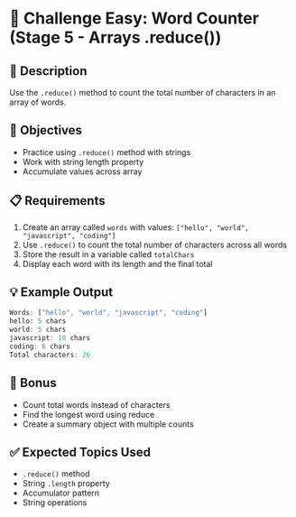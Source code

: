 # 🎯 Challenge Easy: Word Counter (Stage 5 - Arrays .reduce())

## 📝 Description

Use the `.reduce()` method to count the total number of characters in an array of words.

## 🎯 Objectives

- Practice using `.reduce()` method with strings
- Work with string length property
- Accumulate values across array

## 📋 Requirements

1. Create an array called `words` with values: `["hello", "world", "javascript", "coding"]`
2. Use `.reduce()` to count the total number of characters across all words
3. Store the result in a variable called `totalChars`
4. Display each word with its length and the final total

## 💡 Example Output

```javascript
Words: ["hello", "world", "javascript", "coding"]
hello: 5 chars
world: 5 chars  
javascript: 10 chars
coding: 6 chars
Total characters: 26
```

## 🚀 Bonus

- Count total words instead of characters
- Find the longest word using reduce
- Create a summary object with multiple counts

## ✅ Expected Topics Used

- `.reduce()` method
- String `.length` property
- Accumulator pattern
- String operations
